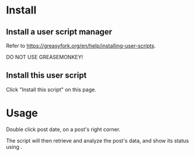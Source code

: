 # Install

## Install a user script manager

Refer to https://greasyfork.org/en/help/installing-user-scripts.

DO NOT USE GREASEMONKEY!

## Install this user script

Click "Install this script" on this page.

# Usage

Double click post date, on a post's right corner.

The script will then retrieve and analyze the post's data, and show its status using .